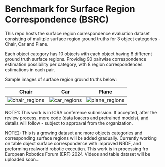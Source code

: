 # Benchmark for Surface Region Correspondence (BSRC)

This repo hosts the surface region correspondence evaluation dataset consisting of mulitple surface region ground truths for 3 object categories - Chair, Car and Plane.

Each object category has 10 objects with each object having 8 different ground truth surface regions. Providing 90 pairwise correspondence estimation possibility per category, with 8 region correspondences estimations in each pair. 

Sample images of surface region ground truths below:



| Chair | Car | Plane |
| ------ | ------ |------ |
| ![chair_regions](https://github.com/aprath1/bsrc/assets/88531660/0d9484f8-0bbc-450c-b899-f531ddfa3058) | ![car_regions](https://github.com/aprath1/bsrc/assets/88531660/05ec47b4-569d-4e2a-88e0-8698434f3d93) | ![plane_regions](https://github.com/aprath1/bsrc/assets/88531660/ec04acf8-b991-428d-91f6-3a2a28e1d948) |


NOTE1: This work is in ICRA conference submission. If accepted, after the review process, more code (data loaders and pretrained models), and details will follow - subject to approaval from the organization. 

NOTE2: This is a growing dataset and more objects categories and corresponding surface regions will be added gradually. Currently working on table object surface correspondence with improved NRDF, and preforming realworld robotic execution. This work is in processing fro European Robotics Forum (ERF) 2024. Videos and table dataset will be uploaded soon...
